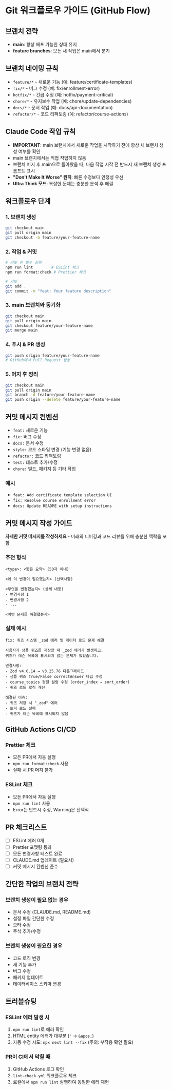 # Git 워크플로우 가이드 (GitHub Flow)

## 브랜치 전략
- **main**: 항상 배포 가능한 상태 유지
- **feature branches**: 모든 새 작업은 main에서 분기

## 브랜치 네이밍 규칙
- `feature/*` - 새로운 기능 (예: feature/certificate-templates)
- `fix/*` - 버그 수정 (예: fix/enrollment-error)  
- `hotfix/*` - 긴급 수정 (예: hotfix/payment-critical)
- `chore/*` - 유지보수 작업 (예: chore/update-dependencies)
- `docs/*` - 문서 작업 (예: docs/api-documentation)
- `refactor/*` - 코드 리팩토링 (예: refactor/course-actions)

## Claude Code 작업 규칙
- **IMPORTANT**: main 브랜치에서 새로운 작업을 시작하기 전에 항상 새 브랜치 생성 여부를 확인
- main 브랜치에서는 직접 작업하지 않음
- 브랜치 머지 후 main으로 돌아왔을 때, 다음 작업 시작 전 반드시 새 브랜치 생성 프롬프트 표시
- **"Don't Make It Worse" 원칙**: 빠른 수정보다 안정성 우선
- **Ultra Think 모드**: 복잡한 문제는 충분한 분석 후 해결

## 워크플로우 단계

### 1. 브랜치 생성
```bash
git checkout main
git pull origin main
git checkout -b feature/your-feature-name
```

### 2. 작업 & 커밋
```bash
# 커밋 전 필수 실행
npm run lint        # ESLint 체크
npm run format:check # Prettier 체크

# 커밋
git add .
git commit -m "feat: Your feature description"
```

### 3. main 브랜치와 동기화
```bash
git checkout main
git pull origin main
git checkout feature/your-feature-name
git merge main
```

### 4. 푸시 & PR 생성
```bash
git push origin feature/your-feature-name
# GitHub에서 Pull Request 생성
```

### 5. 머지 후 정리
```bash
git checkout main
git pull origin main
git branch -d feature/your-feature-name
git push origin --delete feature/your-feature-name
```

## 커밋 메시지 컨벤션
- `feat:` 새로운 기능
- `fix:` 버그 수정
- `docs:` 문서 수정
- `style:` 코드 스타일 변경 (기능 변경 없음)
- `refactor:` 코드 리팩토링
- `test:` 테스트 추가/수정
- `chore:` 빌드, 패키지 등 기타 작업

### 예시
- `feat: Add certificate template selection UI`
- `fix: Resolve course enrollment error`
- `docs: Update README with setup instructions`

## 커밋 메시지 작성 가이드
**자세한 커밋 메시지를 작성하세요** - 미래의 디버깅과 코드 리뷰를 위해 충분한 맥락을 포함

### 추천 형식
```
<type>: <짧은 요약> (50자 이내)

<왜 이 변경이 필요했는지> (선택사항)

<무엇을 변경했는지> (상세 내용)
- 변경사항 1
- 변경사항 2
- ...

<어떤 문제를 해결했는지>
```

### 실제 예시
```
fix: 퀴즈 시스템 _zod 에러 및 데이터 로드 문제 해결

사용자가 샘플 퀴즈를 저장할 때 _zod 에러가 발생하고,
퀴즈가 레슨 목록에 표시되지 않는 문제가 있었습니다.

변경사항:
- Zod v4.0.14 → v3.25.76 다운그레이드
- 샘플 퀴즈 True/False correctAnswer 타입 수정
- course_topics 정렬 컬럼 수정 (order_index → sort_order)
- 퀴즈 로드 로직 개선

해결된 이슈:
- 퀴즈 저장 시 "_zod" 에러
- 토픽 로드 실패
- 퀴즈가 레슨 목록에 표시되지 않음
```

## GitHub Actions CI/CD

### Prettier 체크
- 모든 PR에서 자동 실행
- `npm run format:check` 사용
- 실패 시 PR 머지 불가

### ESLint 체크
- 모든 PR에서 자동 실행
- `npm run lint` 사용
- Error는 반드시 수정, Warning은 선택적

## PR 체크리스트
- [ ] ESLint 에러 0개
- [ ] Prettier 포맷팅 통과
- [ ] 모든 변경사항 테스트 완료
- [ ] CLAUDE.md 업데이트 (필요시)
- [ ] 커밋 메시지 컨벤션 준수

## 간단한 작업의 브랜치 전략

### 브랜치 생성이 필요 없는 경우
- 문서 수정 (CLAUDE.md, README.md)
- 설정 파일 간단한 수정
- 오타 수정
- 주석 추가/수정

### 브랜치 생성이 필요한 경우
- 코드 로직 변경
- 새 기능 추가
- 버그 수정
- 패키지 업데이트
- 데이터베이스 스키마 변경

## 트러블슈팅

### ESLint 에러 발생 시
1. `npm run lint`로 에러 확인
2. HTML entity 에러가 대부분 (`'` → `&apos;`)
3. 자동 수정 시도: `npx next lint --fix` (주의: 부작용 확인 필요)

### PR이 CI에서 막힐 때
1. GitHub Actions 로그 확인
2. `lint-check.yml` 워크플로우 체크
3. 로컬에서 `npm run lint` 실행하여 동일한 에러 재현